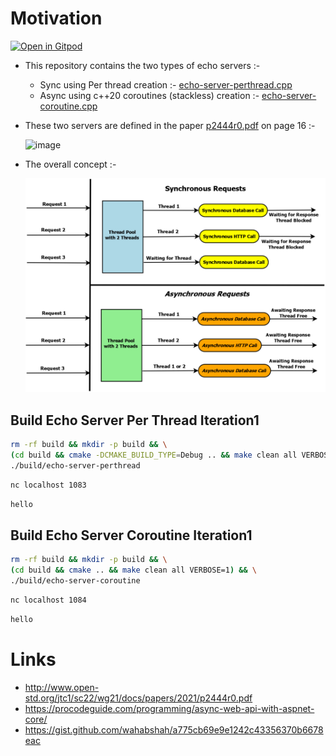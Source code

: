 
# Motivation

<a href="https://gitpod.io/#https://github.com/wahabshah/boost-asio-servers" rel="nofollow noopener noreferrer" target="_blank" class="after:hidden"><img src="https://gitpod.io/button/open-in-gitpod.svg" alt="Open in Gitpod"></a>

* This repository contains the two types of echo servers :-
  * Sync using Per thread creation :- [echo-server-perthread.cpp](./echo-server-perthread.cpp)
  * Async using c++20 coroutines (stackless) creation :- [echo-server-coroutine.cpp](./echo-server-coroutine.cpp) 
* These two servers are defined in the paper [p2444r0.pdf](http://www.open-std.org/jtc1/sc22/wg21/docs/papers/2021/p2444r0.pdf) on page 16 :-

  ![image](https://user-images.githubusercontent.com/8818025/162878885-f778b8dc-d6c9-425d-b3eb-a9f60796410f.png)
* The overall concept :-

  ![](./images/Async-Web-API.png)




## Build Echo Server Per Thread Iteration1
```sh
rm -rf build && mkdir -p build && \
(cd build && cmake -DCMAKE_BUILD_TYPE=Debug .. && make clean all VERBOSE=1) && \
./build/echo-server-perthread
```

```sh
nc localhost 1083
```
```sh
hello
```


## Build Echo Server Coroutine Iteration1
```sh
rm -rf build && mkdir -p build && \
(cd build && cmake .. && make clean all VERBOSE=1) && \
./build/echo-server-coroutine
```

```sh
nc localhost 1084
```
```sh
hello
```
# Links

* http://www.open-std.org/jtc1/sc22/wg21/docs/papers/2021/p2444r0.pdf
* https://procodeguide.com/programming/async-web-api-with-aspnet-core/
* https://gist.github.com/wahabshah/a775cb69e9e1242c43356370b6678eac

